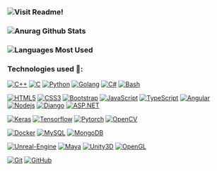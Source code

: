 ### ![Visit Readme!](https://media.giphy.com/media/hp3cHb7eMoWVctmERJ/giphy.gif)

### ![Anurag Github Stats](https://github-readme-stats.vercel.app/api?username=Anuragkar234&theme=radical&show_icons=true&hide_border=true)

### ![Languages Most Used](https://github-readme-stats.vercel.app/api/top-langs/?username=Anuragkar234&layout=compact&theme=radical&show_icons=true&hide_border=true)

### Technologies used  :construction:: 

 [![C++](https://img.shields.io/badge/-C++-00599C?style=flat&logo=c++&link=https://github.com/Anuragkar234)](https://github.com/Anuragkar234)
 [![C](https://img.shields.io/badge/-A8B9CC?style=flat&logo=c&logoColor=white&link=https://github.com/Anuragkar234)](https://Anuragkar234)
 [![Python](https://img.shields.io/badge/-Python-black?style=flat&logo=python&link=https://github.com/Anuragkar234)](https://github.com/Anuragkar234)
 [![Golang](https://img.shields.io/badge/-Golang-black?style=flat&logo=go&link=https://github.com/Anuragkar234)](https://github.com/Anuragkar234)
 [![C#](https://img.shields.io/badge/-CSharp-00599C?style=flat&logo=csharp&link=https://github.com/Anuragkar234)](https://github.com/Anuragkar234)
 [![Bash](https://img.shields.io/badge/-Bash-black?style=flat&logo=bash&link=https://github.com/Anuragkar234)](https://github.com/Anuragkar234)
 
 [![HTML5](https://img.shields.io/badge/-HTML5-E34F26?style=flat&logo=html5&logoColor=white&link=https://github.com/Anuragkar234)](https://github.com/Anuragkar234) 
 [![CSS3](https://img.shields.io/badge/-CSS3-1572B6?style=flat&logo=css3&link=https://github.com/Anuragkar234)](https://github.com/Anuragkar234) 
 [![Bootstrap](https://img.shields.io/badge/-Bootstrap-563D7C?style=flat&logo=bootstrap&link=https://github.com/Anuragkar234)](https://github.com/Anuragkar234)
 [![JavaScript](https://img.shields.io/badge/-JavaScript-black?style=flat&logo=javascript&link=https://github.com/Anuragkar234)](https://github.com/Anuragkar234) 
 [![TypeScript](https://img.shields.io/badge/-TypeScript-007ACC?style=flat&logo=typescript&link=https://github.com/Anuragkar234)](https://github.com/Anuragkar234)
 [![Angular](https://img.shields.io/badge/-Angular-black?style=flat&logo=angular&link=https://github.com/Anuragkar234)](https://github.com/Anuragkar234)
 [![Nodejs](https://img.shields.io/badge/-Nodejs-black?style=flat&logo=nodejs&link=https://github.com/Anuragkar234)](https://github.com/Anuragkar234)
 [![Django](https://img.shields.io/badge/-Django-black?style=flat&logo=django&link=https://github.com/Anuragkar234)](https://github.com/Anuragkar234)
 [![ASP.NET](https://img.shields.io/badge/-ASP.NET-black?style=flat&logo=dotnet&link=https://github.com/Anuragkar234)](https://github.com/Anuragkar234)
  
 [![Keras](https://img.shields.io/badge/-Keras-red?style=flat&logo=keras&link=https://github.com/Anuragkar234)](https://github.com/Anuragkar234)
 [![Tensorflow](https://img.shields.io/badge/-Tensorflow-gray?style=flat&logo=tensorflow&link=https://github.com/Anuragkar234)](https://github.com/Anuragkar234)
 [![Pytorch](https://img.shields.io/badge/-PyTorch-gray?style=flat&logo=pytorch&link=https://github.com/Anuragkar234)](https://github.com/Anuragkar234)
 [![OpenCV](https://img.shields.io/badge/-OpenCV-gray?style=flat&logo=cv&link=https://github.com/Anuragkar234)](https://github.com/Anuragkar234)
 
 [![Docker](https://img.shields.io/badge/-Docker-black?style=flat&logo=docker&link=https://github.com/Anuragkar234)](https://github.com/Anuragkar234) 
 [![MySQL](https://img.shields.io/badge/-MySQL-black?style=flat&logo=mysql&link=https://github.com/Anuragkar234)](https://github.com/Anuragkar234)
 [![MongoDB](https://img.shields.io/badge/-MongoDB-black?style=flat&logo=mongodb&link=https://github.com/Anuragkar234)](https://github.com/Anuragkar234)
 
 [![Unreal-Engine](https://img.shields.io/badge/-UnrealEngine-black?style=flat&logo=unreal&link=https://github.com/Anuragkar234)](https://github.com/Anuragkar234)
 [![Maya](https://img.shields.io/badge/-Maya-blue?style=flat&logo=maya&link=https://github.com/Anuragkar234)](https://github.com/Anuragkar234)
 [![Unity3D](https://img.shields.io/badge/-Unity3D-gray?style=flat&logo=unity&link=https://github.com/Anuragkar234)](https://github.com/Anuragkar234)
 [![OpenGL](https://img.shields.io/badge/-OpenGL-white?style=flat&logo=opengl&link=https://github.com/Anuragkar234)](https://github.com/Anuragkar234)
 
 [![Git](https://img.shields.io/badge/-Git-black?style=flat&logo=git&link=https://github.com/Anuragkar234)](https://github.com/Anuragkar234) 
 [![GitHub](https://img.shields.io/badge/-GitHub-181717?style=flat&logo=github&link=https://github.com/Anuragkar234)](https://github.com/Anuragkar234)
